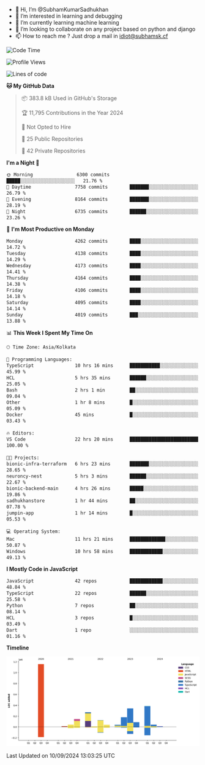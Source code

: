 - 👋 Hi, I’m @SubhamKumarSadhukhan
- 👀 I’m interested in learning and debugging
- 🌱 I’m currently learning machine learning
- 💞️ I’m looking to collaborate on any project based on python and django
- 📫 How to reach me ?
      Just drop a mail in idiot@subhamsk.cf

<!---
SubhamKumarSadhukhan/SubhamKumarSadhukhan is a ✨ special ✨ repository because its `README.md` (this file) appears on your GitHub profile.
You can click the Preview link to take a look at your changes.
--->


<!--START_SECTION:waka-->
![Code Time](http://img.shields.io/badge/Code%20Time-2%2C483%20hrs%2023%20mins-blue)

![Profile Views](http://img.shields.io/badge/Profile%20Views-1-blue)

![Lines of code](https://img.shields.io/badge/From%20Hello%20World%20I%27ve%20Written-2.9%20million%20lines%20of%20code-blue)

**🐱 My GitHub Data** 

> 📦 383.8 kB Used in GitHub's Storage 
 > 
> 🏆 11,795 Contributions in the Year 2024
 > 
> 🚫 Not Opted to Hire
 > 
> 📜 25 Public Repositories 
 > 
> 🔑 42 Private Repositories 
 > 
**I'm a Night 🦉** 

```text
🌞 Morning                6300 commits        █████░░░░░░░░░░░░░░░░░░░░   21.76 % 
🌆 Daytime                7758 commits        ███████░░░░░░░░░░░░░░░░░░   26.79 % 
🌃 Evening                8164 commits        ███████░░░░░░░░░░░░░░░░░░   28.19 % 
🌙 Night                  6735 commits        ██████░░░░░░░░░░░░░░░░░░░   23.26 % 
```
📅 **I'm Most Productive on Monday** 

```text
Monday                   4262 commits        ████░░░░░░░░░░░░░░░░░░░░░   14.72 % 
Tuesday                  4138 commits        ████░░░░░░░░░░░░░░░░░░░░░   14.29 % 
Wednesday                4173 commits        ████░░░░░░░░░░░░░░░░░░░░░   14.41 % 
Thursday                 4164 commits        ████░░░░░░░░░░░░░░░░░░░░░   14.38 % 
Friday                   4106 commits        ████░░░░░░░░░░░░░░░░░░░░░   14.18 % 
Saturday                 4095 commits        ████░░░░░░░░░░░░░░░░░░░░░   14.14 % 
Sunday                   4019 commits        ███░░░░░░░░░░░░░░░░░░░░░░   13.88 % 
```


📊 **This Week I Spent My Time On** 

```text
🕑︎ Time Zone: Asia/Kolkata

💬 Programming Languages: 
TypeScript               10 hrs 16 mins      ███████████░░░░░░░░░░░░░░   45.99 % 
HCL                      5 hrs 35 mins       ██████░░░░░░░░░░░░░░░░░░░   25.05 % 
Bash                     2 hrs 1 min         ██░░░░░░░░░░░░░░░░░░░░░░░   09.04 % 
Other                    1 hr 8 mins         █░░░░░░░░░░░░░░░░░░░░░░░░   05.09 % 
Docker                   45 mins             █░░░░░░░░░░░░░░░░░░░░░░░░   03.43 % 

🔥 Editors: 
VS Code                  22 hrs 20 mins      █████████████████████████   100.00 % 

🐱‍💻 Projects: 
bionic-infra-terraform   6 hrs 23 mins       ███████░░░░░░░░░░░░░░░░░░   28.65 % 
neuroncy-nest            5 hrs 3 mins        ██████░░░░░░░░░░░░░░░░░░░   22.67 % 
bionic-backend-main      4 hrs 26 mins       █████░░░░░░░░░░░░░░░░░░░░   19.86 % 
sadhukhanstore           1 hr 44 mins        ██░░░░░░░░░░░░░░░░░░░░░░░   07.78 % 
jumpin-app               1 hr 14 mins        █░░░░░░░░░░░░░░░░░░░░░░░░   05.53 % 

💻 Operating System: 
Mac                      11 hrs 21 mins      █████████████░░░░░░░░░░░░   50.87 % 
Windows                  10 hrs 58 mins      ████████████░░░░░░░░░░░░░   49.13 % 
```

**I Mostly Code in JavaScript** 

```text
JavaScript               42 repos            ████████████░░░░░░░░░░░░░   48.84 % 
TypeScript               22 repos            ██████░░░░░░░░░░░░░░░░░░░   25.58 % 
Python                   7 repos             ██░░░░░░░░░░░░░░░░░░░░░░░   08.14 % 
HCL                      3 repos             █░░░░░░░░░░░░░░░░░░░░░░░░   03.49 % 
Dart                     1 repo              ░░░░░░░░░░░░░░░░░░░░░░░░░   01.16 % 
```



**Timeline**

![Lines of Code chart](https://raw.githubusercontent.com/SubhamKumarSadhukhan/SubhamKumarSadhukhan/main/assets/bar_graph.png)


 Last Updated on 10/09/2024 13:03:25 UTC
<!--END_SECTION:waka-->
